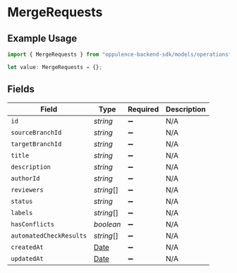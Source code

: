# MergeRequests

## Example Usage

```typescript
import { MergeRequests } from "oppulence-backend-sdk/models/operations";

let value: MergeRequests = {};
```

## Fields

| Field                                                                                         | Type                                                                                          | Required                                                                                      | Description                                                                                   |
| --------------------------------------------------------------------------------------------- | --------------------------------------------------------------------------------------------- | --------------------------------------------------------------------------------------------- | --------------------------------------------------------------------------------------------- |
| `id`                                                                                          | *string*                                                                                      | :heavy_minus_sign:                                                                            | N/A                                                                                           |
| `sourceBranchId`                                                                              | *string*                                                                                      | :heavy_minus_sign:                                                                            | N/A                                                                                           |
| `targetBranchId`                                                                              | *string*                                                                                      | :heavy_minus_sign:                                                                            | N/A                                                                                           |
| `title`                                                                                       | *string*                                                                                      | :heavy_minus_sign:                                                                            | N/A                                                                                           |
| `description`                                                                                 | *string*                                                                                      | :heavy_minus_sign:                                                                            | N/A                                                                                           |
| `authorId`                                                                                    | *string*                                                                                      | :heavy_minus_sign:                                                                            | N/A                                                                                           |
| `reviewers`                                                                                   | *string*[]                                                                                    | :heavy_minus_sign:                                                                            | N/A                                                                                           |
| `status`                                                                                      | *string*                                                                                      | :heavy_minus_sign:                                                                            | N/A                                                                                           |
| `labels`                                                                                      | *string*[]                                                                                    | :heavy_minus_sign:                                                                            | N/A                                                                                           |
| `hasConflicts`                                                                                | *boolean*                                                                                     | :heavy_minus_sign:                                                                            | N/A                                                                                           |
| `automatedCheckResults`                                                                       | *string*[]                                                                                    | :heavy_minus_sign:                                                                            | N/A                                                                                           |
| `createdAt`                                                                                   | [Date](https://developer.mozilla.org/en-US/docs/Web/JavaScript/Reference/Global_Objects/Date) | :heavy_minus_sign:                                                                            | N/A                                                                                           |
| `updatedAt`                                                                                   | [Date](https://developer.mozilla.org/en-US/docs/Web/JavaScript/Reference/Global_Objects/Date) | :heavy_minus_sign:                                                                            | N/A                                                                                           |
